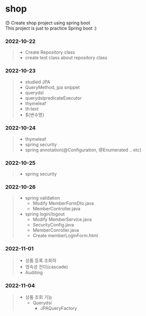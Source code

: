 # shop

😊 Create shop project using spring boot <br/>
This project is just to practice Spring boot :)


### 2022-10-22

> 
> - Create Repository class
> - create test class about repository class

### 2022-10-23

>
> - studied JPA
> - QueryMethod, jpa snippet
> - querydsl
> - querydslpredicateExecutor
> - thymeleaf
> - th:text
> - ${변수명}

### 2022-10-24

>
> - thymeleaf
> - spring security
> - spring annotation(@Configuration, @Enumerated .. etc)

### 2022-10-25

>
> - spring security

### 2022-10-26

> - spring validation
>   - Modify MemberFormDto.java 
>   - MemberController.java
> - spring login/logout
>   - Modify MemberService.java
>   - SecurityConfig.java
>   - MemberConroller.java
>   - Create memberLoginForm.html

### 2022-11-01

> - 상품 등록 조회하
> - 영속성 전이(cascade)
> - Auditing 

### 2022-11-04

> - 상품 조회 기능
>   - Querydsl
>     - JPAQueryFactory
